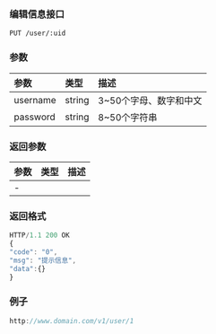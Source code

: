 ### 编辑信息接口

```
PUT /user/:uid
```

### 参数

| **参数** | **类型** | **描述** |
| :--- | :--- | :--- |
| username | string | 3~50个字母、数字和中文 |
| password | string | 8~50个字符串 |

### 返回参数

| **参数** | **类型** | **描述** |
| :--- | :--- | :--- |
| - |  |  |

### 返回格式

```js
HTTP/1.1 200 OK
{
"code": "0",
"msg": "提示信息",
"data":{}
}
```

### 例子

```js
http://www.domain.com/v1/user/1
```



